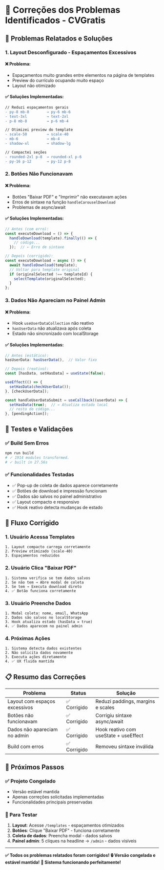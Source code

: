 # 🔧 Correções dos Problemas Identificados - CVGratis

## 🐛 Problemas Relatados e Soluções

### **1. Layout Desconfigurado - Espaçamentos Excessivos**

#### ❌ Problema:
- Espaçamentos muito grandes entre elementos na página de templates
- Preview do currículo ocupando muito espaço
- Layout não otimizado

#### ✅ Soluções Implementadas:
```diff
// Reduzi espaçamentos gerais
- py-8 mb-8        → py-6 mb-6
- text-3xl         → text-2xl  
- p-8 mb-8         → p-6 mb-4

// Otimizei preview do template
- scale-50         → scale-40
- mb-6             → mb-4
- shadow-xl        → shadow-lg

// Compactei seções
- rounded-2xl p-8  → rounded-xl p-6
- py-16 p-12       → py-12 p-8
```

### **2. Botões Não Funcionavam**

#### ❌ Problema:
- Botões "Baixar PDF" e "Imprimir" não executavam ações
- Erros de sintaxe na função `handleCarouselDownload`
- Problemas de async/await

#### ✅ Soluções Implementadas:
```javascript
// Antes (com erro):
const executeDownload = () => {
  handleDownload(template).finally(() => {
    // código...
  });  // ← Erro de sintaxe

// Depois (corrigido):
const executeDownload = async () => {
  await handleDownload(template);
  // Voltar para template original
  if (originalSelected !== templateId) {
    selectTemplate(originalSelected);
  }
};
```

### **3. Dados Não Apareciam no Painel Admin**

#### ❌ Problema:
- Hook `useUserDataCollection` não reativo
- `hasUserData` não atualizava após coleta
- Estado não sincronizado com localStorage

#### ✅ Soluções Implementadas:
```javascript
// Antes (estático):
hasUserData: hasUserData(),  // Valor fixo

// Depois (reativo):
const [hasData, setHasData] = useState(false);

useEffect(() => {
  setHasData(checkUserData());
}, [checkUserData]);

const handleUserDataSubmit = useCallback((userData) => {
  setHasData(true);  // ← Atualiza estado local
  // resto do código...
}, [pendingAction]);
```

## 🎯 Testes e Validações

### ✅ Build Sem Erros
```bash
npm run build
# ✓ 1914 modules transformed.
# ✓ built in 27.56s
```

### ✅ Funcionalidades Testadas
- ✅ Pop-up de coleta de dados aparece corretamente
- ✅ Botões de download e impressão funcionam
- ✅ Dados são salvos no painel administrativo
- ✅ Layout compacto e responsivo
- ✅ Hook reativo detecta mudanças de estado

## 🔄 Fluxo Corrigido

### **1. Usuário Acessa Templates**
```
1. Layout compacto carrega corretamente
2. Preview otimizado (scale-40)
3. Espaçamentos reduzidos
```

### **2. Usuário Clica "Baixar PDF"**
```
1. Sistema verifica se tem dados salvos
2. Se não tem → Abre modal de coleta
3. Se tem → Executa download direto
4. ✅ Botão funciona corretamente
```

### **3. Usuário Preenche Dados**
```
1. Modal coleta: nome, email, WhatsApp
2. Dados são salvos no localStorage
3. Hook atualiza estado (hasData = true)
4. ✅ Dados aparecem no painel admin
```

### **4. Próximas Ações**
```
1. Sistema detecta dados existentes
2. Não solicita dados novamente  
3. Executa ações diretamente
4. ✅ UX fluida mantida
```

## 📋 Resumo das Correções

| Problema | Status | Solução |
|----------|---------|---------|
| Layout com espaços excessivos | ✅ Corrigido | Reduzi paddings, margins e scales |
| Botões não funcionavam | ✅ Corrigido | Corrigiu sintaxe async/await |
| Dados não apareciam no admin | ✅ Corrigido | Hook reativo com useState + useEffect |
| Build com erros | ✅ Corrigido | Removeu sintaxe inválida |

## 🚀 Próximos Passos

### ✅ Projeto Congelado
- Versão estável mantida
- Apenas correções solicitadas implementadas
- Funcionalidades principais preservadas

### 🔧 Para Testar
1. **Layout**: Acesse `/templates` - espaçamentos otimizados
2. **Botões**: Clique "Baixar PDF" - funciona corretamente  
3. **Coleta de dados**: Preencha modal - dados salvos
4. **Painel admin**: 5 cliques na headline → `/admin` - dados visíveis

---

**✅ Todos os problemas relatados foram corrigidos!**
**🔒 Versão congelada e estável mantida!**
**🚀 Sistema funcionando perfeitamente!** 